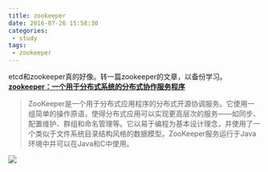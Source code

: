 ```yaml
---
title: zookeeper
date: 2016-07-26 15:58:30
categories:
 - study
tags:
 - zookeeper
---
```

etcd和zookeeper真的好像。转一篇zookeeper的文章，以备份学习。
**[zookeeper：一个用于分布式系统的分布式协作服务程序](http://debugo.com/zookeeper/)**

> ZooKeeper是一个用于分布式应用程序的分布式开源协调服务。它使用一组简单的操作原语，使得分布式应用可以实现更高层次的服务——如同步、配置维护、群组和命名管理等。它以易于编程为基本设计理念，并使用了一个类似于文件系统目录结构风格的数据模型。ZooKeeper服务运行于Java环境中并可以在Java和C中使用。

![](http://ww3.sinaimg.cn/large/772d7a33jw1f67dcnk9l1j209g060aa9.jpg)

